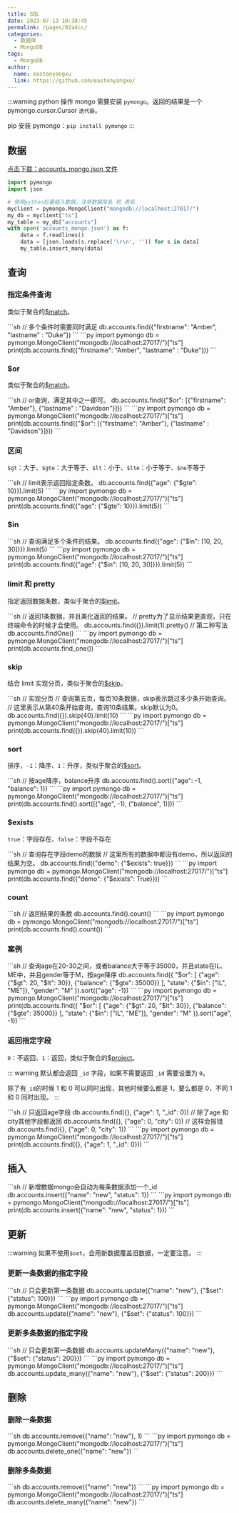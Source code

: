 ```yaml
---
title: SQL
date: 2023-07-13 10:38:45
permalink: /pages/02a4cc/
categories:
  - 数据库
  - MongoDB
tags:
  - MongoDB
author:
  name: eastonyangxu
  link: https://github.com/eastonyangxu/
---
```


:::warning
python 操作 mongo 需要安装 `pymongo`。返回的结果是一个 pymongo.cursor.Cursor `迭代器`。

pip 安装 pymongo：`pip install pymongo`
:::

## 数据

<a href="/mongo/accounts_mongo.json" download="accounts_mongo.json">点击下载：accounts_mongo.json 文件</a>

```py
import pymongo
import json

# 使用python批量插入数据，注意数据库名 和 表名
myclient = pymongo.MongoClient("mongodb://localhost:27017/")
my_db = myclient["ts"]
my_table = my_db["accounts"]
with open('accounts_mongo.json') as f:
    data = f.readlines()
    data = [json.loads(s.replace('\r\n', '')) for s in data]
    my_table.insert_many(data)
```

## 查询

### 指定条件查询

类似于聚合的[$match](/pages/9dac51/#match)。

<code-group>
  <code-block title="MongoDB Shell" active>
```sh 
// 多个条件时需要同时满足
db.accounts.find({"firstname": "Amber", "lastname" : "Duke"})
```
  </code-block>

  <code-block title="Python">
```py 
import pymongo
db = pymongo.MongoClient("mongodb://localhost:27017/")["ts"]
print(db.accounts.find({"firstname": "Amber", "lastname" : "Duke"}))
```
  </code-block>
</code-group>

### $or

类似于聚合的[$match](/pages/9dac51/#match)。

<code-group>
  <code-block title="MongoDB Shell" active>
```sh 
// or查询，满足其中之一即可。
db.accounts.find({"$or": [{"firstname": "Amber"}, {"lastname" : "Davidson"}]})
```
  </code-block>

  <code-block title="Python">
```py 
import pymongo
db = pymongo.MongoClient("mongodb://localhost:27017/")["ts"]
print(db.accounts.find({"$or": [{"firstname": "Amber"}, {"lastname" : "Davidson"}]}))
```
  </code-block>
</code-group>

### 区间

`$gt`：大于、`$gte`：大于等于、`$lt`：小于、`$lte`：小于等于、`$ne`不等于

<code-group>
  <code-block title="MongoDB Shell" active>
```sh 
// limit表示返回指定条数。
db.accounts.find({"age": {"$gte": 10}}).limit(5)
```
  </code-block>

  <code-block title="Python">
```py 
import pymongo
db = pymongo.MongoClient("mongodb://localhost:27017/")["ts"]
print(db.accounts.find({"age": {"$gte": 10}}).limit(5))
```
  </code-block>
</code-group>

### $in

<code-group>
  <code-block title="MongoDB Shell" active>
```sh 
// 查询满足多个条件的结果。
db.accounts.find({"age": {"$in": [10, 20, 30]}}).limit(5)
```
  </code-block>

  <code-block title="Python">
```py 
import pymongo
db = pymongo.MongoClient("mongodb://localhost:27017/")["ts"]
print(db.accounts.find({"age": {"$in": [10, 20, 30]}}).limit(5))
```
  </code-block>
</code-group>

### limit 和 pretty

指定返回数据条数，类似于聚合的[$limit](/pages/9dac51/#limit)。

<code-group>
  <code-block title="MongoDB Shell" active>
```sh 
// 返回1条数据，并且美化返回的结果。
// pretty为了显示结果更直观，只在终端命令的时候才会使用。
db.accounts.find({}).limit(1).pretty()
// 第二种写法
db.accounts.findOne()
```
  </code-block>

  <code-block title="Python">
```py 
import pymongo
db = pymongo.MongoClient("mongodb://localhost:27017/")["ts"]
print(db.accounts.find_one())
```
  </code-block>
</code-group>

### skip

结合 limit 实现分页，类似于聚合的[$skip](/pages/9dac51/#skip)。

<code-group>
  <code-block title="MongoDB Shell" active>
```sh 
// 实现分页
// 查询第五页，每页10条数据，skip表示跳过多少条开始查询。
// 这里表示从第40条开始查询，查询10条结果。skip默认为0。
db.accounts.find({}).skip(40).limit(10)
```
  </code-block>

  <code-block title="Python">
```py 
import pymongo
db = pymongo.MongoClient("mongodb://localhost:27017/")["ts"]
print(db.accounts.find({}).skip(40).limit(10))
```
  </code-block>
</code-group>

### sort

排序，`-1`：降序、`1`：升序，类似于聚合的[$sort](/pages/9dac51/#sort)。

<code-group>
  <code-block title="MongoDB Shell" active>
```sh 
// 按age降序，balance升序
db.accounts.find().sort({"age": -1, "balance": 1})
```
  </code-block>

  <code-block title="Python">
```py 
import pymongo
db = pymongo.MongoClient("mongodb://localhost:27017/")["ts"]
print(db.accounts.find().sort([("age", -1), ("balance", 1)]))
```
  </code-block>
</code-group>

### $exists

`true`：字段存在、`false`：字段不存在

<code-group>
  <code-block title="MongoDB Shell" active>
```sh 
// 查询存在字段demo的数据
// 这里所有的数据中都没有demo，所以返回的结果为空。
db.accounts.find({"demo": {"$exists": true}})
```
  </code-block>

  <code-block title="Python">
```py 
import pymongo
db = pymongo.MongoClient("mongodb://localhost:27017/")["ts"]
print(db.accounts.find({"demo": {"$exists": True}}))
```
  </code-block>
</code-group>

### count

<code-group>
  <code-block title="MongoDB Shell" active>
```sh 
// 返回结果的条数
db.accounts.find().count()
```
  </code-block>

  <code-block title="Python">
```py 
import pymongo
db = pymongo.MongoClient("mongodb://localhost:27017/")["ts"]
print(db.accounts.find().count())
```
  </code-block>
</code-group>

### 案例

<code-group>
  <code-block title="MongoDB Shell" active>
```sh 
// 查询age在20-30之间，或者balance大于等于35000，并且state在IL、ME中，并且gender等于M，按age降序
db.accounts.find({
  "$or": [
    {"age": {"$gt": 20, "$lt": 30}},
    {"balance": {"$gte": 35000}}
  ],
  "state": {"$in": ["IL", "ME"]},
  "gender": "M"
}).sort({"age": -1})
```
  </code-block>

  <code-block title="Python">
```py 
import pymongo
db = pymongo.MongoClient("mongodb://localhost:27017/")["ts"]
print(db.accounts.find({
  "$or": [
    {"age": {"$gt": 20, "$lt": 30}},
    {"balance": {"$gte": 35000}}
  ],
  "state": {"$in": ["IL", "ME"]},
  "gender": "M"
}).sort("age", -1))
```
  </code-block>
</code-group>

### 返回指定字段

`0`：不返回、`1`：返回，类似于聚合的[$project](/pages/9dac51/#project)。

::: warning
默认都会返回 `_id` 字段，如果不需要返回 `_id` 需要设置为 `0`。

除了有`_id`的时候 1 和 0 可以同时出现，其他时候要么都是 1，要么都是 0，不同 1 和 0 同时出现。
:::

<code-group>
  <code-block title="MongoDB Shell" active>
```sh 
// 只返回age字段
db.accounts.find({}, {"age": 1, "_id": 0})
// 除了age 和 city其他字段都返回
db.accounts.find({}, {"age": 0, "city": 0})
// 这样会报错
db.accounts.find({}, {"age": 0, "city": 1})
```
  </code-block>

  <code-block title="Python">
```py 
import pymongo
db = pymongo.MongoClient("mongodb://localhost:27017/")["ts"]
print(db.accounts.find({}, {"age": 1, "_id": 0}))
```
  </code-block>
</code-group>

## 插入

<code-group>
  <code-block title="MongoDB Shell" active>
```sh 
// 新增数据mongo会自动为每条数据添加一个_id
db.accounts.insert({"name": "new", "status": 1})
```
  </code-block>

  <code-block title="Python">
```py 
import pymongo
db = pymongo.MongoClient("mongodb://localhost:27017/")["ts"]
print(db.accounts.insert({"name": "new", "status": 1}))
```
  </code-block>
</code-group>

## 更新

:::warning
如果不使用`$set`，会用新数据覆盖旧数据，一定要注意。
:::

### 更新一条数据的指定字段

<code-group>
  <code-block title="MongoDB Shell" active>
```sh 
// 只会更新第一条数据
db.accounts.update({"name": "new"}, {"$set": {"status": 100}})
```
  </code-block>

  <code-block title="Python">
```py 
import pymongo
db = pymongo.MongoClient("mongodb://localhost:27017/")["ts"]
db.accounts.update({"name": "new"}, {"$set": {"status": 100}})
```
  </code-block>
</code-group>

### 更新多条数据的指定字段

<code-group>
  <code-block title="MongoDB Shell" active>
```sh 
// 只会更新第一条数据
db.accounts.updateMany({"name": "new"}, {"$set": {"status": 200}})
```
  </code-block>

  <code-block title="Python">
```py 
import pymongo
db = pymongo.MongoClient("mongodb://localhost:27017/")["ts"]
db.accounts.update_many({"name": "new"}, {"$set": {"status": 200}})
```
  </code-block>
</code-group>

## 删除

### 删除一条数据

<code-group>
  <code-block title="MongoDB Shell" active>
```sh 
db.accounts.remove({"name": "new"}, 1)
```
  </code-block>

  <code-block title="Python">
```py 
import pymongo
db = pymongo.MongoClient("mongodb://localhost:27017/")["ts"]
db.accounts.delete_one({"name": "new"})
```
  </code-block>
</code-group>

### 删除多条数据

<code-group>
  <code-block title="MongoDB Shell" active>
```sh 
db.accounts.remove({"name": "new"})
```
  </code-block>

  <code-block title="Python">
```py 
import pymongo
db = pymongo.MongoClient("mongodb://localhost:27017/")["ts"]
db.accounts.delete_many({"name": "new"})
```
  </code-block>
</code-group>
